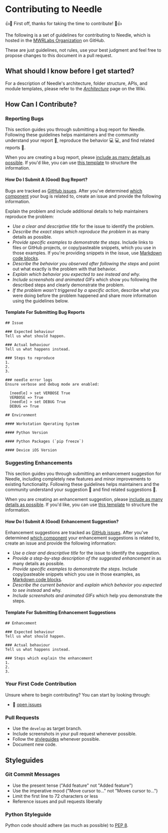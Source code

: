# Contributing to Needle

:+1::tada: First off, thanks for taking the time to contribute! :tada::+1:

The following is a set of guidelines for contributing to Needle, which is hosted in the [MWRLabs Organization](https://github.com/mwrlabs) on GitHub.

These are just guidelines, not rules, use your best judgment and feel free to propose changes to this document in a pull request.



## What should I know before I get started?

For a description of Needle's architecture, folder structure, APIs, and module templates, please refer to the _[Architecture](https://github.com/mwrlabs/needle/wiki/Architecture)_ page on the Wiki.





## How Can I Contribute?

### Reporting Bugs

This section guides you through submitting a bug report for Needle. Following these guidelines helps maintainers and the community understand your report :pencil:, reproduce the behavior :computer: :computer:, and find related reports :mag_right:.

When you are creating a bug report, please [include as many details as possible](#how-do-i-submit-a-good-bug-report). If you'd like, you can use [this template](#template-for-submitting-bug-reports) to structure the information.


#### How Do I Submit A (Good) Bug Report?

Bugs are tracked as [GitHub issues](https://guides.github.com/features/issues/). After you've determined [which component](#needle-architecture) your bug is related to, create an issue and provide the following information.

Explain the problem and include additional details to help maintainers reproduce the problem:

* _Use a clear and descriptive title_ for the issue to identify the problem.
* _Describe the exact steps which reproduce the problem_ in as many details as possible.
* _Provide specific examples to demonstrate the steps_. Include links to files or GitHub projects, or copy/pasteable snippets, which you use in those examples. If you're providing snippets in the issue, use [Markdown code blocks](https://help.github.com/articles/markdown-basics/#multiple-lines).
* _Describe the behavior you observed after following the steps_ and point out what exactly is the problem with that behavior.
* _Explain which behavior you expected to see instead and why._
* _Include screenshots and animated GIFs_ which show you following the described steps and clearly demonstrate the problem.
* _If the problem wasn't triggered by a specific action_, describe what you were doing before the problem happened and share more information using the guidelines below.

#### Template For Submitting Bug Reports

```
## Issue

### Expected behaviour
Tell us what should happen.

### Actual behaviour
Tell us what happens instead.

### Steps to reproduce
1.
2.
3.

### needle error logs
Ensure verbose and debug mode are enabled:

  [needle] > set VERBOSE True
  VERBOSE => True
  [needle] > set DEBUG True
  DEBUG => True

## Environment

#### Workstation Operating System

#### Python Version

#### Python Packages (`pip freeze`)

#### Device iOS Version

```


### Suggesting Enhancements

This section guides you through submitting an enhancement suggestion for Needle, including completely new features and minor improvements to existing functionality. Following these guidelines helps maintainers and the community understand your suggestion :pencil: and find related suggestions :mag_right:.

When you are creating an enhancement suggestion, please [include as many details as possible](#how-do-i-submit-a-good-enhancement-suggestion). If you'd like, you can use [this template](#template-for-submitting-enhancement-suggestions) to structure the information.


#### How Do I Submit A (Good) Enhancement Suggestion?

Enhancement suggestions are tracked as [GitHub issues](https://guides.github.com/features/issues/). After you've determined [which component](#needle-architecture) your enhancement suggestions is related to, create an issue and provide the following information:

* _Use a clear and descriptive title_ for the issue to identify the suggestion.
* _Provide a step-by-step description of the suggested enhancement_ in as many details as possible.
* _Provide specific examples to demonstrate the steps_. Include copy/pasteable snippets which you use in those examples, as [Markdown code blocks](https://help.github.com/articles/markdown-basics/#multiple-lines).
* _Describe the current behavior_ and _explain which behavior you expected to see instead_ and why.
* _Include screenshots and animated GIFs_ which help you demonstrate the steps.


#### Template For Submitting Enhancement Suggestions

```
## Enhancement

### Expected behaviour
Tell us what should happen.

### Actual behaviour
Tell us what happens instead.

### Steps which explain the enhancement
1.
2.
3.
```


### Your First Code Contribution

Unsure where to begin contributing? You can start by looking through:

* :mag_right: [open issues](https://github.com/mwrlabs/needle/issues)



### Pull Requests

* Use the `develop` as target branch.
* Include screenshots in your pull request whenever possible.
* Follow the [styleguides](#styleguides) whenever possible.
* Document new code.



## Styleguides

### Git Commit Messages

* Use the present tense ("Add feature" not "Added feature")
* Use the imperative mood ("Move cursor to..." not "Moves cursor to...")
* Limit the first line to 72 characters or less
* Reference issues and pull requests liberally


### Python Styleguide

Python code should adhere (as much as possible) to [PEP 8](https://www.python.org/dev/peps/pep-0008/).
